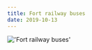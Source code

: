 ```yaml
---
title: Fort railway buses
date: 2019-10-13
---
```


!['Fort railway buses'](/93Fortrailwaybuses1.jpg)

